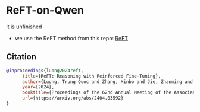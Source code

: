 # ReFT-on-Qwen
it is unfinished

- we use the ReFT method from this repo: [ReFT](https://github.com/lqtrung1998/mwp_ReFT.git)













## Citation
```bibtex
@inproceedings{luong2024reft,
      title={ReFT: Reasoning with Reinforced Fine-Tuning}, 
      author={Luong, Trung Quoc and Zhang, Xinbo and Jie, Zhanming and Sun, Peng and Jin, Xiaoran and Li, Hang},
      year={2024},
      booktitle={Proceedings of the 62nd Annual Meeting of the Association for Computational Linguistics},
      url={https://arxiv.org/abs/2404.03592}
}

```
